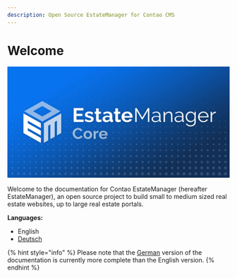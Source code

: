 ```yaml
---
description: Open Source EstateManager for Contao CMS
---
```


# Welcome

![](.gitbook/assets/produktbild_estate-manager-core_github.jpg)

Welcome to the documentation for Contao EstateManager \(hereafter EstateManager\), an open source project to build small to medium sized real estate websites, up to large real estate portals.

**Languages:**

* English
* [Deutsch](https://docs.contao-estatemanager.com/v/deutsch/)

{% hint style="info" %}
Please note that the [German](https://docs.contao-estatemanager.com/v/deutsch/) version of the documentation is currently more complete than the English version.
{% endhint %}



